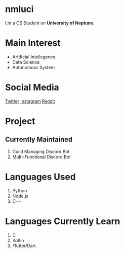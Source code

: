 # nmluci
I;m a CS Student on **University of Neptune**.

# Main Interest
- Artificial Intellegence
- Data Science
- Autonomous System

# Social Media
[Twitter](twitter.com/__fuyuna)
[Instagram](instagram.com/nm.lucius)
[Reddit](reddit.com/u/nmrika)

# Project
## Currently Maintained
1. Guild Managing Discord Bot
2. Multi-Functional Discord Bot

# Languages Used
1. Python
2. Node.js
3. C++

# Languages Currently Learn
1. C
2. Kotlin
3. Flutter/Dart
